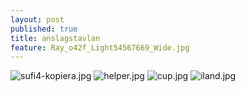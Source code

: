 ```yaml
---
layout: post
published: true
title: anslagstavlan
feature: Ray_o42f_Light54567669_Wide.jpg
---
```

![sufi4-kopiera.jpg]({{site.baseurl}}/assets/images/posts/sufi4-kopiera.jpg)
![helper.jpg]({{site.baseurl}}/assets/images/posts/helper.jpg)
![cup.jpg]({{site.baseurl}}/assets/images/posts/cup.jpg)
![iland.jpg]({{site.baseurl}}/assets/images/posts/iland.jpg)


